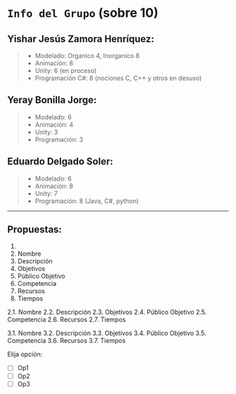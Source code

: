 # `Info del Grupo` (sobre 10)

## **Yishar Jesús Zamora Henríquez**:
>* Modelado: Organico 4, Inorganico 8
>* Animación: 8
>* Unity: 6 (en proceso)
>* Programación C#: 8 (nociones C, C++ y otros en desuso)

## **Yeray Bonilla Jorge**:
>* Modelado: 6
>* Animación: 4
>* Unity: 3
>* Programación: 3

## **Eduardo Delgado Soler**:
>* Modelado: 6
>* Animación: 8
>* Unity: 7
>* Programación: 8 (Java, C#, python)

---

## Propuestas:
1. 
 1. Nombre
 2. Descripción
 3. Objetivos
 4. Público Objetivo
 5. Competencia
 6. Recursos
 7. Tiempos

2.1. Nombre
2.2. Descripción
2.3. Objetivos
2.4. Público Objetivo
2.5. Competencia
2.6. Recursos
2.7. Tiempos

3.1. Nombre
3.2. Descripción
3.3. Objetivos
3.4. Público Objetivo
3.5. Competencia
3.6. Recursos
3.7. Tiempos
  
Elija opción:
- [ ] Op1
- [ ] Op2
- [ ] Op3
